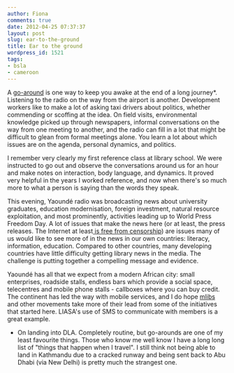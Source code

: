 ```yaml
---
author: Fiona
comments: true
date: 2012-04-25 07:37:37
layout: post
slug: ear-to-the-ground
title: Ear to the ground
wordpress_id: 1521
tags:
- bsla
- cameroon
---
```


A [go-around](http://en.wikipedia.org/wiki/Go-around) is one way to keep you awake at the end of a long journey*. Listening to the radio on the way from the airport is another. Development workers like to make a lot of asking taxi drivers about politics, whether commending or scoffing at the idea. On field visits, environmental knowledge picked up through newspapers, informal conversations on the way from one meeting to another, and the radio can fill in a lot that might be difficult to glean from formal meetings alone. You learn a lot about which issues are on the agenda, personal dynamics, and politics.

I remember very clearly my first reference class at library school. We were instructed to go out and observe the conversations around us for an hour and make notes on interaction, body language, and dynamics. It proved very helpful in the years I worked reference, and now when there's so much more to what a person is saying than the words they speak.

This evening, Yaoundé radio was broadcasting news about university graduates, education modernisation, foreign investment, natural resource exploitation, and most prominently, activities leading up to World Press Freedom Day. A lot of issues that make the news here (or at least, the press releases. The Internet at least[ is free from censorship](http://www.freedomhouse.org/report/freedom-world/2011/cameroon)) are issues many of us would like to see more of in the news in our own countries: literacy, information, education. Compared to other countries, many developing countries have little difficulty getting library news in the media. The challenge is putting together a compelling message and evidence.

Yaoundé has all that we expect from a modern African city: small enterprises, roadside stalls, endless bars which provide a social space, telecentres and mobile phone stalls - callboxes where you can buy credit. The continent has led the way with mobile services, and I do hope [mlibs ](http://www.m-libraries.info/)and other movements take more of their lead from some of the initiatives that started here. LIASA's use of SMS to communicate with members is a great example.

* On landing into DLA. Completely routine, but go-arounds are one of my least favourite things. Those who know me well know I have a long long list of "things that happen when I travel". I still think not being able to land in Kathmandu due to a cracked runway and being sent back to Abu Dhabi (via New Delhi) is pretty much the strangest one.
